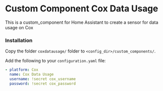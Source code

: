 # Custom Component Cox Data Usage
This is a custom_component for Home Assistant to create a sensor for data usage on Cox

### Installation

Copy the folder `coxdatausage/` folder to `<config_dir>/custom_components/`.

Add the following to your `configuration.yaml` file:
```yaml
- platform: Cox
  name: Cox Data Usage
  username: !secret cox_username
  password: !secret cox_password
```
